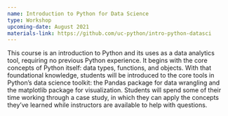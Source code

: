 ```yaml
---
name: Introduction to Python for Data Science
type: Workshop
upcoming-date: August 2021
materials-link: https://github.com/uc-python/intro-python-datasci
---
```

This course is an introduction to Python and its uses as a data analytics tool, requiring no previous Python experience.
It begins with the core concepts of Python itself: data types, functions, and objects.
With that foundational knowledge, students will be introduced to the core tools in Python’s data science toolkit: the Pandas package for data wrangling and the matplotlib package for visualization.
Students will spend some of their time working through a case study, in which they can apply the concepts they’ve learned while instructors are available to help with questions.
